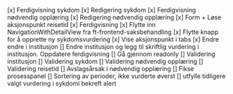 [x] Ferdigvisning sykdom
[x] Redigering sykdom
[x] Ferdigvisning nødvendig opplæring
[x] Redigering nødvendig opplæring
[x] Form + Løse aksjonspunkt reisetid
[x] Ferdigvisning
[x] Flytte inn NavigationWithDetailView fra ft-frontend-saksbehandling
[x] Flytte knapp for å opprette ny sykdomsvurdering
[x] Vise aksjonspunkt i tabs
[x] Endre endre i institusjon
[] Endre institusjon og legg til skriftlig vurdering i institusjon. Oppdatere ferdigvisning
[] Gå gjennom readonly
[] Validering institusjon
[] Validering sykdom
[] Validering nødvendig opplæring
[] Validering reisetid
[] Avslagsårsak i nødvendig opplæring
[] Fikse prosesspanel
[] Sortering av perioder, ikke vurderte øverst
[] utfylle tidligere valgt vurdering i sykdomi bekreft alert